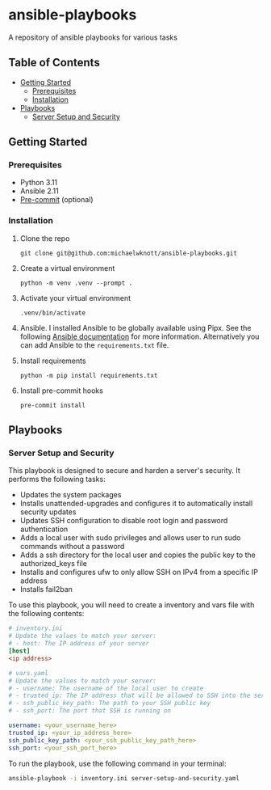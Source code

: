 # ansible-playbooks
A repository of ansible playbooks for various tasks

## Table of Contents
- [Getting Started](#getting-started)
  - [Prerequisites](#prerequisites)
  - [Installation](#installation)
- [Playbooks](#playbooks)
  - [Server Setup and Security](#server-setup-and-security)

## Getting Started

### Prerequisites
- Python 3.11
- Ansible 2.11
- [Pre-commit](https://pre-commit.com/) (optional)

### Installation

1. Clone the repo
    ```
    git clone git@github.com:michaelwknott/ansible-playbooks.git
    ```

1. Create a virtual environment
   ```
   python -m venv .venv --prompt .
   ```

1. Activate your virtual environment
   ```
   .venv/bin/activate
   ```
1. Ansible. I installed Ansible to be globally available using Pipx. See the following [Ansible documentation](https://docs.ansible.com/ansible/latest/installation_guide/intro_installation.html#installing-and-upgrading-ansible-with-pipx) for more information. Alternatively you can add Ansible to the `requirements.txt` file.

1. Install requirements
   ```
   python -m pip install requirements.txt
   ```
1. Install pre-commit hooks
   ```
   pre-commit install
   ```

## Playbooks

### Server Setup and Security

This playbook is designed to secure and harden a server's security. It performs the following tasks:
 - Updates the system packages
 - Installs unattended-upgrades and configures it to automatically install security updates
 - Updates SSH configuration to disable root login and password authentication
 - Adds a local user with sudo privileges and allows user to run sudo commands without a password
 - Adds a ssh directory for the local user and copies the public key to the authorized_keys file
 - Installs and configures ufw to only allow SSH on IPv4 from a specific IP address
 - Installs fail2ban

To use this playbook, you will need to create a inventory and vars file with the following contents:

```ini
# inventory.ini
# Update the values to match your server:
# - host: The IP address of your server
[host]
<ip address>
```

```yaml
# vars.yaml
# Update the values to match your server:
# - username: The username of the local user to create
# - trusted_ip: The IP address that will be allowed to SSH into the server
# - ssh_public_key_path: The path to your SSH public key
# - ssh_port: The port that SSH is running on

username: <your_username_here>
trusted_ip: <your_ip_address_here>
ssh_public_key_path: <your_ssh_public_key_path_here>
ssh_port: <your_ssh_port_here>
```

To run the playbook, use the following command in your terminal:

```bash
ansible-playbook -i inventory.ini server-setup-and-security.yaml
```